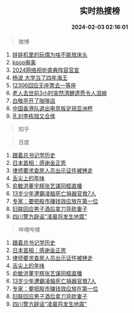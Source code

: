 <div align="center"><h2>实时热搜榜</h2><h4>2024-02-03 02:16:01</h4></div>

> 微博  

1. [娃娃机里的玩偶为啥不能放床头](https://s.weibo.com/weibo?q=%23%E5%A8%83%E5%A8%83%E6%9C%BA%E9%87%8C%E7%9A%84%E7%8E%A9%E5%81%B6%E4%B8%BA%E5%95%A5%E4%B8%8D%E8%83%BD%E6%94%BE%E5%BA%8A%E5%A4%B4%23&t=31&band_rank=1&Refer=top)<br />
2. [kpop审美](https://s.weibo.com/weibo?q=kpop%E5%AE%A1%E7%BE%8E&t=31&band_rank=2&Refer=top)<br />
3. [2024网络视听盛典阵容官宣](https://s.weibo.com/weibo?q=%232024%E7%BD%91%E7%BB%9C%E8%A7%86%E5%90%AC%E7%9B%9B%E5%85%B8%E9%98%B5%E5%AE%B9%E5%AE%98%E5%AE%A3%23&t=31&band_rank=3&Refer=top)<br />
4. [杨波 大学当了四年海王](https://s.weibo.com/weibo?q=%E6%9D%A8%E6%B3%A2%20%E5%A4%A7%E5%AD%A6%E5%BD%93%E4%BA%86%E5%9B%9B%E5%B9%B4%E6%B5%B7%E7%8E%8B&t=31&band_rank=4&Refer=top)<br />
5. [12306回应无座票去一等座](https://s.weibo.com/weibo?q=%2312306%E5%9B%9E%E5%BA%94%E6%97%A0%E5%BA%A7%E7%A5%A8%E5%8E%BB%E4%B8%80%E7%AD%89%E5%BA%A7%23&t=31&band_rank=5&Refer=top)<br />
6. [老人去世前3小时突然清醒遗愿令人泪崩](https://s.weibo.com/weibo?q=%23%E8%80%81%E4%BA%BA%E5%8E%BB%E4%B8%96%E5%89%8D3%E5%B0%8F%E6%97%B6%E7%AA%81%E7%84%B6%E6%B8%85%E9%86%92%E9%81%97%E6%84%BF%E4%BB%A4%E4%BA%BA%E6%B3%AA%E5%B4%A9%23&t=31&band_rank=6&Refer=top)<br />
7. [白敬亭开了咖啡店](https://s.weibo.com/weibo?q=%23%E7%99%BD%E6%95%AC%E4%BA%AD%E5%BC%80%E4%BA%86%E5%92%96%E5%95%A1%E5%BA%97%23&t=31&band_rank=7&Refer=top)<br />
8. [中国香港队退出电竞版足球亚洲杯](https://s.weibo.com/weibo?q=%23%E4%B8%AD%E5%9B%BD%E9%A6%99%E6%B8%AF%E9%98%9F%E9%80%80%E5%87%BA%E7%94%B5%E7%AB%9E%E7%89%88%E8%B6%B3%E7%90%83%E4%BA%9A%E6%B4%B2%E6%9D%AF%23&t=31&band_rank=8&Refer=top)<br />
9. [孔刘李栋旭又合体](https://s.weibo.com/weibo?q=%23%E5%AD%94%E5%88%98%E6%9D%8E%E6%A0%8B%E6%97%AD%E5%8F%88%E5%90%88%E4%BD%93%23&t=31&band_rank=9&Refer=top)<br />

> 知乎  


> 百度  

1. [跟着总书记学历史](https://www.baidu.com/s?wd=%E8%B7%9F%E7%9D%80%E6%80%BB%E4%B9%A6%E8%AE%B0%E5%AD%A6%E5%8E%86%E5%8F%B2&sa=fyb_news&rsv_dl=fyb_news)<br />
2. [日本首相：感谢金正恩](https://www.baidu.com/s?wd=%E6%97%A5%E6%9C%AC%E9%A6%96%E7%9B%B8%EF%BC%9A%E6%84%9F%E8%B0%A2%E9%87%91%E6%AD%A3%E6%81%A9&sa=fyb_news&rsv_dl=fyb_news)<br />
3. [律师要求查房人员出示证件被铐走](https://www.baidu.com/s?wd=%E5%BE%8B%E5%B8%88%E8%A6%81%E6%B1%82%E6%9F%A5%E6%88%BF%E4%BA%BA%E5%91%98%E5%87%BA%E7%A4%BA%E8%AF%81%E4%BB%B6%E8%A2%AB%E9%93%90%E8%B5%B0&sa=fyb_news&rsv_dl=fyb_news)<br />
4. [舌尖上的年味](https://www.baidu.com/s?wd=%E8%88%8C%E5%B0%96%E4%B8%8A%E7%9A%84%E5%B9%B4%E5%91%B3&sa=fyb_news&rsv_dl=fyb_news)<br />
5. [俞敏洪董宇辉张艺谋同框直播](https://www.baidu.com/s?wd=%E4%BF%9E%E6%95%8F%E6%B4%AA%E8%91%A3%E5%AE%87%E8%BE%89%E5%BC%A0%E8%89%BA%E8%B0%8B%E5%90%8C%E6%A1%86%E7%9B%B4%E6%92%AD&sa=fyb_news&rsv_dl=fyb_news)<br />
6. [13岁少年遭霸凌脑死亡捐器官救7人](https://www.baidu.com/s?wd=13%E5%B2%81%E5%B0%91%E5%B9%B4%E9%81%AD%E9%9C%B8%E5%87%8C%E8%84%91%E6%AD%BB%E4%BA%A1%E6%8D%90%E5%99%A8%E5%AE%98%E6%95%917%E4%BA%BA&sa=fyb_news&rsv_dl=fyb_news)<br />
7. [专家：要把股市赚钱效应放在第一位](https://www.baidu.com/s?wd=%E4%B8%93%E5%AE%B6%EF%BC%9A%E8%A6%81%E6%8A%8A%E8%82%A1%E5%B8%82%E8%B5%9A%E9%92%B1%E6%95%88%E5%BA%94%E6%94%BE%E5%9C%A8%E7%AC%AC%E4%B8%80%E4%BD%8D&sa=fyb_news&rsv_dl=fyb_news)<br />
8. [妇联回应男子酒后拿刀背砍妻子](https://www.baidu.com/s?wd=%E5%A6%87%E8%81%94%E5%9B%9E%E5%BA%94%E7%94%B7%E5%AD%90%E9%85%92%E5%90%8E%E6%8B%BF%E5%88%80%E8%83%8C%E7%A0%8D%E5%A6%BB%E5%AD%90&sa=fyb_news&rsv_dl=fyb_news)<br />
9. [四川警方辟谣“凌晨将发生地震”](https://www.baidu.com/s?wd=%E5%9B%9B%E5%B7%9D%E8%AD%A6%E6%96%B9%E8%BE%9F%E8%B0%A3%E2%80%9C%E5%87%8C%E6%99%A8%E5%B0%86%E5%8F%91%E7%94%9F%E5%9C%B0%E9%9C%87%E2%80%9D&sa=fyb_news&rsv_dl=fyb_news)<br />

> 哔哩哔哩  

1. [跟着总书记学历史](https://www.baidu.com/s?wd=%E8%B7%9F%E7%9D%80%E6%80%BB%E4%B9%A6%E8%AE%B0%E5%AD%A6%E5%8E%86%E5%8F%B2&sa=fyb_news&rsv_dl=fyb_news)<br />
2. [日本首相：感谢金正恩](https://www.baidu.com/s?wd=%E6%97%A5%E6%9C%AC%E9%A6%96%E7%9B%B8%EF%BC%9A%E6%84%9F%E8%B0%A2%E9%87%91%E6%AD%A3%E6%81%A9&sa=fyb_news&rsv_dl=fyb_news)<br />
3. [律师要求查房人员出示证件被铐走](https://www.baidu.com/s?wd=%E5%BE%8B%E5%B8%88%E8%A6%81%E6%B1%82%E6%9F%A5%E6%88%BF%E4%BA%BA%E5%91%98%E5%87%BA%E7%A4%BA%E8%AF%81%E4%BB%B6%E8%A2%AB%E9%93%90%E8%B5%B0&sa=fyb_news&rsv_dl=fyb_news)<br />
4. [舌尖上的年味](https://www.baidu.com/s?wd=%E8%88%8C%E5%B0%96%E4%B8%8A%E7%9A%84%E5%B9%B4%E5%91%B3&sa=fyb_news&rsv_dl=fyb_news)<br />
5. [俞敏洪董宇辉张艺谋同框直播](https://www.baidu.com/s?wd=%E4%BF%9E%E6%95%8F%E6%B4%AA%E8%91%A3%E5%AE%87%E8%BE%89%E5%BC%A0%E8%89%BA%E8%B0%8B%E5%90%8C%E6%A1%86%E7%9B%B4%E6%92%AD&sa=fyb_news&rsv_dl=fyb_news)<br />
6. [13岁少年遭霸凌脑死亡捐器官救7人](https://www.baidu.com/s?wd=13%E5%B2%81%E5%B0%91%E5%B9%B4%E9%81%AD%E9%9C%B8%E5%87%8C%E8%84%91%E6%AD%BB%E4%BA%A1%E6%8D%90%E5%99%A8%E5%AE%98%E6%95%917%E4%BA%BA&sa=fyb_news&rsv_dl=fyb_news)<br />
7. [专家：要把股市赚钱效应放在第一位](https://www.baidu.com/s?wd=%E4%B8%93%E5%AE%B6%EF%BC%9A%E8%A6%81%E6%8A%8A%E8%82%A1%E5%B8%82%E8%B5%9A%E9%92%B1%E6%95%88%E5%BA%94%E6%94%BE%E5%9C%A8%E7%AC%AC%E4%B8%80%E4%BD%8D&sa=fyb_news&rsv_dl=fyb_news)<br />
8. [妇联回应男子酒后拿刀背砍妻子](https://www.baidu.com/s?wd=%E5%A6%87%E8%81%94%E5%9B%9E%E5%BA%94%E7%94%B7%E5%AD%90%E9%85%92%E5%90%8E%E6%8B%BF%E5%88%80%E8%83%8C%E7%A0%8D%E5%A6%BB%E5%AD%90&sa=fyb_news&rsv_dl=fyb_news)<br />
9. [四川警方辟谣“凌晨将发生地震”](https://www.baidu.com/s?wd=%E5%9B%9B%E5%B7%9D%E8%AD%A6%E6%96%B9%E8%BE%9F%E8%B0%A3%E2%80%9C%E5%87%8C%E6%99%A8%E5%B0%86%E5%8F%91%E7%94%9F%E5%9C%B0%E9%9C%87%E2%80%9D&sa=fyb_news&rsv_dl=fyb_news)<br />
